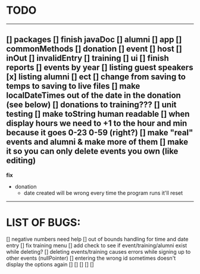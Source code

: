 # TODO
---
[] packages
[] finish javaDoc
    [] alumni
    [] app
    [] commonMethods
    [] donation
    [] event
    [] host
    [] inOut
    [] invalidEntry
    [] training
    [] ui
[] finish reports
    [] events by year
    [] listing guest speakers
    [x] listing alumni
    [] ect
[] change from saving to temps to saving to live files
[] make localDateTimes out of the date in the donation (see below)
[] donations to training???
[] unit testing
[] make toString human readable
    [] when display hours we need to +1 to the hour and min because it goes 0-23 0-59 (right?)
[] make "real" events and alumni & make more of them 
[] make it so you can only delete events you own (like editing)
---
**fix**
* donation 
    * date created will be wrong every time the program runs it'll reset
---
# LIST OF BUGS:
[] negative numbers need help
[] out of bounds handling for time and date entry 
[] fix training menu
[] add check to see if event/training/alumni exist while deleting?
[] deleting events/training causes errors while signing up to other events (nullPointer)
[] entering the wrong id sometimes doesn't display the options again
[]
[]
[]
[]
[]